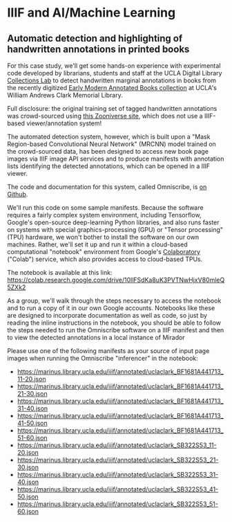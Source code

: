 # IIIF and AI/Machine Learning

## Automatic detection and highlighting of handwritten annotations in printed books

For this case study, we'll get some hands-on experience with experimental code developed by librarians, students and staff at the UCLA Digital Library [Collections Lab](https://collectionslab.github.io/) to detect handwritten marginal annotations in books from the recently digitized [Early Modern Annotated Books collection](https://calisphere.org/collections/26771/) at UCLA's William Andrews Clark Memorial Library.

Full disclosure: the original training set of tagged handwritten annotations was crowd-sourced using [this Zooniverse site](https://www.zooniverse.org/projects/kirschbombe/book-annotation-classification), which does not use a IIIF-based viewer/annotation system!

The automated detection system, however, which is built upon a "Mask Region-based Convolutional Neural Network" (MRCNN) model trained on the crowd-sourced data, has been designed to access new book page images via IIIF image API services and to produce manifests with annotation lists identifying the detected annotations, which can be opened in a IIIF viewer.

The code and documentation for this system, called Omniscribe, is [on Github](https://github.com/collectionslab/omniscribe).

We'll run this code on some sample manifests. Because the software requires a fairly complex system environment, including Tensorflow, Google's open-source deep-learning Python libraries, and also runs faster on systems with special graphics-processing (GPU) or "Tensor processing" (TPU) hardware, we won't bother to install the software on our own machines. Rather, we'll set it up and run it within a cloud-based computational "notebook" environment from Google's [Colaboratory](https://colab.research.google.com) ("Colab") service, which also provides access to cloud-based TPUs.

The notebook is available at this link:
https://colab.research.google.com/drive/10llFSdKa8uK3PVTNwHjxV80mleQ5ZXk2

As a group, we'll walk through the steps necessary to access the notebook and to run a copy of it in our own Google accounts. Notebooks like these are designed to incorporate documentation as well as code, so just by reading the inline instructions in the notebook, you should be able to follow the steps needed to run the Omniscribe software on a IIIF manifest and then to view the detected annotations in a local instance of Mirador

Please use one of the following manifests as your source of input page images when running the Omniscribe "inferencer" in the notebook:
- https://marinus.library.ucla.edu/iiif/annotated/uclaclark_BF1681A441713_11-20.json
- https://marinus.library.ucla.edu/iiif/annotated/uclaclark_BF1681A441713_21-30.json
- https://marinus.library.ucla.edu/iiif/annotated/uclaclark_BF1681A441713_31-40.json
- https://marinus.library.ucla.edu/iiif/annotated/uclaclark_BF1681A441713_41-50.json
- https://marinus.library.ucla.edu/iiif/annotated/uclaclark_BF1681A441713_51-60.json
- https://marinus.library.ucla.edu/iiif/annotated/uclaclark_SB322S53_11-20.json
- https://marinus.library.ucla.edu/iiif/annotated/uclaclark_SB322S53_21-30.json
- https://marinus.library.ucla.edu/iiif/annotated/uclaclark_SB322S53_31-40.json
- https://marinus.library.ucla.edu/iiif/annotated/uclaclark_SB322S53_41-50.json
- https://marinus.library.ucla.edu/iiif/annotated/uclaclark_SB322S53_51-60.json